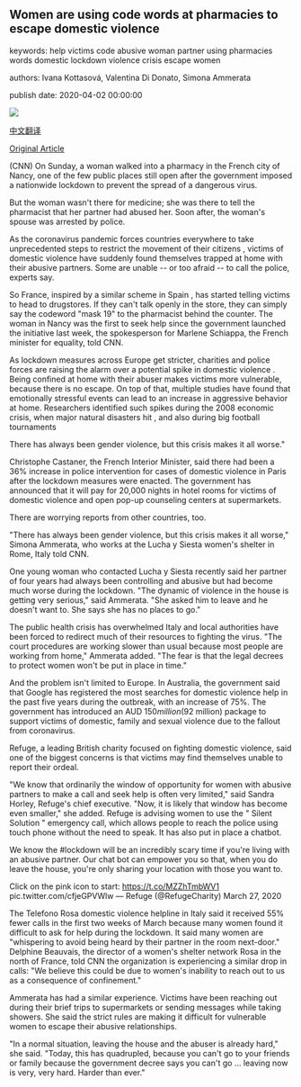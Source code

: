## Women are using code words at pharmacies to escape domestic violence

keywords: help victims code abusive woman partner using pharmacies words domestic lockdown violence crisis escape women

authors: Ivana Kottasová, Valentina Di Donato, Simona Ammerata

publish date: 2020-04-02 00:00:00

![](https://cdn.cnn.com/cnnnext/dam/assets/200331114437-france-pharmacy-0316-super-tease.jpg)

[中文翻译](Women%20are%20using%20code%20words%20at%20pharmacies%20to%20escape%20domestic%20violence_zh.md)

[Original Article](https://edition.cnn.com/2020/04/02/europe/domestic-violence-coronavirus-lockdown-intl/index.html)

(CNN) On Sunday, a woman walked into a pharmacy in the French city of Nancy, one of the few public places still open after the government imposed a nationwide lockdown to prevent the spread of a dangerous virus.

But the woman wasn't there for medicine; she was there to tell the pharmacist that her partner had abused her. Soon after, the woman's spouse was arrested by police.

As the coronavirus pandemic forces countries everywhere to take unprecedented steps to restrict the movement of their citizens , victims of domestic violence have suddenly found themselves trapped at home with their abusive partners. Some are unable -- or too afraid -- to call the police, experts say.

So France, inspired by a similar scheme in Spain , has started telling victims to head to drugstores. If they can't talk openly in the store, they can simply say the codeword "mask 19" to the pharmacist behind the counter. The woman in Nancy was the first to seek help since the government launched the initiative last week, the spokesperson for Marlene Schiappa, the French minister for equality, told CNN.

As lockdown measures across Europe get stricter, charities and police forces are raising the alarm over a potential spike in domestic violence . Being confined at home with their abuser makes victims more vulnerable, because there is no escape. On top of that, multiple studies have found that emotionally stressful events can lead to an increase in aggressive behavior at home. Researchers identified such spikes during the 2008 economic crisis, when major natural disasters hit , and also during big football tournaments

There has always been gender violence, but this crisis makes it all worse."

Christophe Castaner, the French Interior Minister, said there had been a 36% increase in police intervention for cases of domestic violence in Paris after the lockdown measures were enacted. The government has announced that it will pay for 20,000 nights in hotel rooms for victims of domestic violence and open pop-up counseling centers at supermarkets.

There are worrying reports from other countries, too.

"There has always been gender violence, but this crisis makes it all worse," Simona Ammerata, who works at the Lucha y Siesta women's shelter in Rome, Italy told CNN.

One young woman who contacted Lucha y Siesta recently said her partner of four years had always been controlling and abusive but had become much worse during the lockdown. "The dynamic of violence in the house is getting very serious," said Ammerata. "She asked him to leave and he doesn't want to. She says she has no places to go."

The public health crisis has overwhelmed Italy and local authorities have been forced to redirect much of their resources to fighting the virus. "The court procedures are working slower than usual because most people are working from home," Ammerata added. "The fear is that the legal decrees to protect women won't be put in place in time."

And the problem isn't limited to Europe. In Australia, the government said that Google has registered the most searches for domestic violence help in the past five years during the outbreak, with an increase of 75%. The government has introduced an AUD $150 million ($92 million) package to support victims of domestic, family and sexual violence due to the fallout from coronavirus.

Refuge, a leading British charity focused on fighting domestic violence, said one of the biggest concerns is that victims may find themselves unable to report their ordeal.

"We know that ordinarily the window of opportunity for women with abusive partners to make a call and seek help is often very limited," said Sandra Horley, Refuge's chief executive. "Now, it is likely that window has become even smaller," she added. Refuge is advising women to use the " Silent Solution " emergency call, which allows people to reach the police using touch phone without the need to speak. It has also put in place a chatbot.

We know the \#lockdown will be an incredibly scary time if you're living with an abusive partner. Our chat bot can empower you so that, when you do leave the house, you're only sharing your location with those you want to.



Click on the pink icon to start: https://t.co/MZZhTmbWV1 pic.twitter.com/cfjeGPVWlw — Refuge (@RefugeCharity) March 27, 2020

The Telefono Rosa domestic violence helpline in Italy said it received 55% fewer calls in the first two weeks of March because many women found it difficult to ask for help during the lockdown. It said many women are "whispering to avoid being heard by their partner in the room next-door." Delphine Beauvais, the director of a women's shelter network Rosa in the north of France, told CNN the organization is experiencing a similar drop in calls: "We believe this could be due to women's inability to reach out to us as a consequence of confinement."

Ammerata has had a similar experience. Victims have been reaching out during their brief trips to supermarkets or sending messages while taking showers. She said the strict rules are making it difficult for vulnerable women to escape their abusive relationships.

"In a normal situation, leaving the house and the abuser is already hard," she said. "Today, this has quadrupled, because you can't go to your friends or family because the government decree says you can't go ... leaving now is very, very hard. Harder than ever."